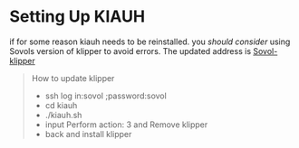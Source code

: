 # Setting Up KIAUH

if for some reason kiauh needs to be reinstalled. you *should consider* using Sovols version of klipper to avoid errors. The updated address is [Sovol-klipper](https://github.com/Sovol3d/klipper)


> How to update klipper
> - ssh log in:sovol ;password:sovol
> - cd kiauh
> - ./kiauh.sh
> - input Perform action: 3 and Remove klipper
> - back and install klipper
